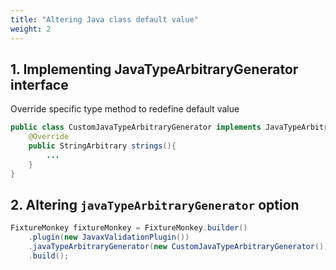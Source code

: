 ```yaml
---
title: "Altering Java class default value"
weight: 2
---
```

## 1. Implementing JavaTypeArbitraryGenerator interface

Override specific type method to redefine default value

```java
public class CustomJavaTypeArbitraryGenerator implements JavaTypeArbitraryGenerator{
    @Override
    public StringArbitrary strings(){
        ...
    }
}
```

## 2. Altering `javaTypeArbitraryGenerator`  option
```java
FixtureMonkey fixtureMonkey = FixtureMonkey.builder()
    .plugin(new JavaxValidationPlugin())
    .javaTypeArbitraryGenerator(new CustomJavaTypeArbitraryGenerator())
    .build();
```
